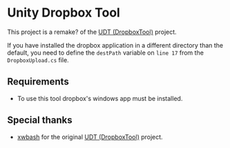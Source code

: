 # Unity Dropbox Tool
This project is a remake? of the [UDT (DropboxTool)](https://github.com/xwbash/UDT/tree/main/DropboxTool) project.

If you have installed the dropbox application in a different directory than the default, you need to define the `destPath` variable on `line 17` from the `DropboxUpload.cs` file.

## Requirements
* To use this tool dropbox's windows app must be installed.

## Special thanks
* [xwbash](https://github.com/xwbash) for the original [UDT (DropboxTool)](https://github.com/xwbash/UDT/tree/main/DropboxTool) project.
